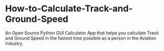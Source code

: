 # How-to-Calculate-Track-and-Ground-Speed
An Open Source Python GUI Calculator App that helps you calculate Track and Ground Speed in the fastest time possible as a person in the Aviation industry.
